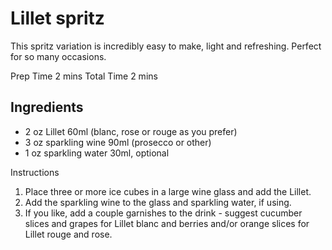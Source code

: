 # Lillet spritz

This spritz variation is incredibly easy to make, light and refreshing. Perfect for so many occasions.

Prep Time 2 mins
Total Time 2 mins

## Ingredients
- 2 oz Lillet 60ml (blanc, rose or rouge as you prefer)
- 3 oz sparkling wine 90ml (prosecco or other)
- 1 oz sparkling water 30ml, optional

Instructions
1. Place three or more ice cubes in a large wine glass and add the Lillet.
2. Add the sparkling wine to the glass and sparkling water, if using. 
3. If you like, add a couple garnishes to the drink - suggest cucumber slices and grapes for Lillet blanc and berries and/or orange slices for Lillet rouge and rose.

